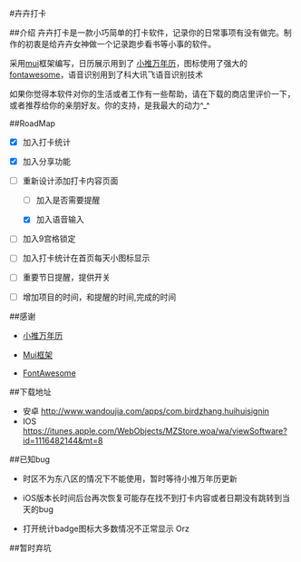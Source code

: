 #卉卉打卡

##介绍
卉卉打卡是一款小巧简单的打卡软件，记录你的日常事项有没有做完。制作的初衷是给卉卉女神做一个记录跑步看书等小事的软件。
	
采用<a href="http://www.dcloud.io/mui.html">mui</a>框架编写，日历展示用到了
					<a href="https://github.com/zzyss86/LunarCalendar">小推万年历</a>，图标使用了强大的<a	href="http://fontawesome.io/icons/">fontawesome</a>，语音识别用到了科大讯飞语音识别技术<br />
					

如果你觉得本软件对你的生活或者工作有一些帮助，请在下载的商店里评价一下，或者推荐给你的亲朋好友。你的支持，是我最大的动力^_^


##RoadMap

- [x] 加入打卡统计

- [x] 加入分享功能

- [ ] 重新设计添加打卡内容页面
	
	- [ ] 加入是否需要提醒
	
	- [x] 加入语音输入

- [ ] 加入9宫格锁定

- [ ] 加入打卡统计在首页每天小图标显示

- [ ] 重要节日提醒，提供开关

- [ ] 增加项目的时间，和提醒的时间,完成的时间

##感谢

* <a href="https://github.com/zzyss86/LunarCalendar">小推万年历</a>

* <a href="http://www.dcloud.io/mui.html">Mui框架</a>

* <a href="http://fontawesome.io/icons/">FontAwesome</a>


##下载地址

* 安卓
	http://www.wandoujia.com/apps/com.birdzhang.huihuisignin
* IOS
	https://itunes.apple.com/WebObjects/MZStore.woa/wa/viewSoftware?id=1116482144&mt=8
	
##已知bug

* 时区不为东八区的情况下不能使用，暂时等待小推万年历更新

* iOS版本长时间后台再次恢复可能存在找不到打卡内容或者日期没有跳转到当天的bug

* 打开统计badge图标大多数情况不正常显示 Orz

##暂时弃坑
